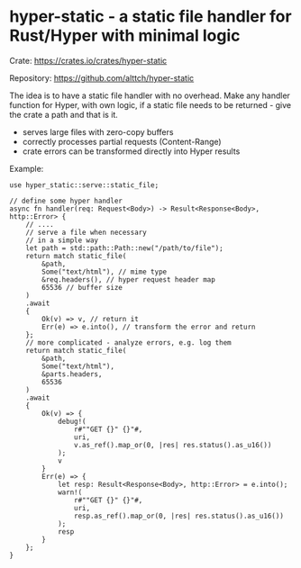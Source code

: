 # hyper-static - a static file handler for Rust/Hyper with minimal logic

Crate: <https://crates.io/crates/hyper-static>

Repository: <https://github.com/alttch/hyper-static>

The idea is to have a static file handler with no overhead. Make any handler
function for Hyper, with own logic, if a static file needs to be returned -
give the crate a path and that is it.

* serves large files with zero-copy buffers
* correctly processes partial requests (Content-Range)
* crate errors can be transformed directly into Hyper results

Example:

```rust,ignore
use hyper_static::serve::static_file;

// define some hyper handler
async fn handler(req: Request<Body>) -> Result<Response<Body>, http::Error> {
    // ....
    // serve a file when necessary
    // in a simple way
    let path = std::path::Path::new("/path/to/file");
    return match static_file(
        &path,
        Some("text/html"), // mime type
        &req.headers(), // hyper request header map
        65536 // buffer size
    )
    .await
    {
        Ok(v) => v, // return it
        Err(e) => e.into(), // transform the error and return
    };
    // more complicated - analyze errors, e.g. log them
    return match static_file(
        &path,
        Some("text/html"),
        &parts.headers,
        65536
    )
    .await
    {
        Ok(v) => {
            debug!(
                r#""GET {}" {}"#,
                uri,
                v.as_ref().map_or(0, |res| res.status().as_u16())
            );
            v
        }
        Err(e) => {
            let resp: Result<Response<Body>, http::Error> = e.into();
            warn!(
                r#""GET {}" {}"#,
                uri,
                resp.as_ref().map_or(0, |res| res.status().as_u16())
            );
            resp
        }
    };
}
```

